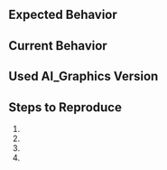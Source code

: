<!--- Provide a general summary of the issue in the Title above -->

## Expected Behavior
<!--- Tell us what should happen -->

## Current Behavior
<!--- Tell us what happens instead of the expected behavior -->

## Used AI_Graphics Version
<!--- Write plugin's version information here. -->

## Steps to Reproduce
<!--- Provide a link to a live example, or an unambiguous set of steps to -->
<!--- reproduce this bug. Include code to reproduce, if relevant -->
<!--- Issue can't be fixed without it -->
1.
2.
3.
4.
